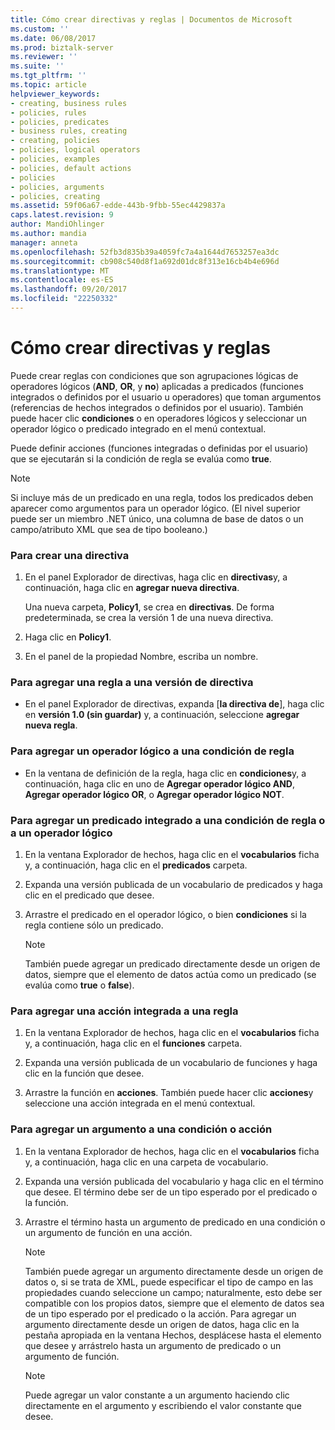 ```yaml
---
title: Cómo crear directivas y reglas | Documentos de Microsoft
ms.custom: ''
ms.date: 06/08/2017
ms.prod: biztalk-server
ms.reviewer: ''
ms.suite: ''
ms.tgt_pltfrm: ''
ms.topic: article
helpviewer_keywords:
- creating, business rules
- policies, rules
- policies, predicates
- business rules, creating
- creating, policies
- policies, logical operators
- policies, examples
- policies, default actions
- policies
- policies, arguments
- policies, creating
ms.assetid: 59f06a67-edde-443b-9fbb-55ec4429837a
caps.latest.revision: 9
author: MandiOhlinger
ms.author: mandia
manager: anneta
ms.openlocfilehash: 52fb3d835b39a4059fc7a4a1644d7653257ea3dc
ms.sourcegitcommit: cb908c540d8f1a692d01dc8f313e16cb4b4e696d
ms.translationtype: MT
ms.contentlocale: es-ES
ms.lasthandoff: 09/20/2017
ms.locfileid: "22250332"
---
```

# <a name="how-to-create-policies-and-rules"></a>Cómo crear directivas y reglas
Puede crear reglas con condiciones que son agrupaciones lógicas de operadores lógicos (**AND**, **OR**, y **no**) aplicadas a predicados (funciones integrados o definidos por el usuario u operadores) que toman argumentos (referencias de hechos integrados o definidos por el usuario). También puede hacer clic **condiciones** o en operadores lógicos y seleccionar un operador lógico o predicado integrado en el menú contextual.  
  
 Puede definir acciones (funciones integradas o definidas por el usuario) que se ejecutarán si la condición de regla se evalúa como **true**.  
  
> [!NOTE]
>  Si incluye más de un predicado en una regla, todos los predicados deben aparecer como argumentos para un operador lógico. (El nivel superior puede ser un miembro .NET único, una columna de base de datos o un campo/atributo XML que sea de tipo booleano.)  
  
### <a name="to-create-a-policy"></a>Para crear una directiva  
  
1.  En el panel Explorador de directivas, haga clic en **directivas**y, a continuación, haga clic en **agregar nueva directiva**.  
  
     Una nueva carpeta, **Policy1**, se crea en **directivas**. De forma predeterminada, se crea la versión 1 de una nueva directiva.  
  
2.  Haga clic en **Policy1**.  
  
3.  En el panel de la propiedad Nombre, escriba un nombre.  
  
### <a name="to-add-a-rule-to-a-policy-version"></a>Para agregar una regla a una versión de directiva  
  
-   En el panel Explorador de directivas, expanda [**la directiva de**], haga clic en **versión 1.0 (sin guardar)** y, a continuación, seleccione **agregar nueva regla**.  
  
### <a name="to-add-a-logical-operator-to-a-rule-condition"></a>Para agregar un operador lógico a una condición de regla  
  
-   En la ventana de definición de la regla, haga clic en **condiciones**y, a continuación, haga clic en uno de **Agregar operador lógico AND**, **Agregar operador lógico OR**, o **Agregar operador lógico NOT**.  
  
### <a name="to-add-a-built-in-predicate-to-a-rule-condition-or-logical-operator"></a>Para agregar un predicado integrado a una condición de regla o a un operador lógico  
  
1.  En la ventana Explorador de hechos, haga clic en el **vocabularios** ficha y, a continuación, haga clic en el **predicados** carpeta.  
  
2.  Expanda una versión publicada de un vocabulario de predicados y haga clic en el predicado que desee.  
  
3.  Arrastre el predicado en el operador lógico, o bien **condiciones** si la regla contiene sólo un predicado.  
  
    > [!NOTE]
    >  También puede agregar un predicado directamente desde un origen de datos, siempre que el elemento de datos actúa como un predicado (se evalúa como **true** o **false**).  
  
### <a name="to-add-a-built-in-action-to-a-rule"></a>Para agregar una acción integrada a una regla  
  
1.  En la ventana Explorador de hechos, haga clic en el **vocabularios** ficha y, a continuación, haga clic en el **funciones** carpeta.  
  
2.  Expanda una versión publicada de un vocabulario de funciones y haga clic en la función que desee.  
  
3.  Arrastre la función en **acciones**. También puede hacer clic **acciones**y seleccione una acción integrada en el menú contextual.  
  
### <a name="to-add-an-argument-to-a-condition-or-action"></a>Para agregar un argumento a una condición o acción  
  
1.  En la ventana Explorador de hechos, haga clic en el **vocabularios** ficha y, a continuación, haga clic en una carpeta de vocabulario.  
  
2.  Expanda una versión publicada del vocabulario y haga clic en el término que desee. El término debe ser de un tipo esperado por el predicado o la función.  
  
3.  Arrastre el término hasta un argumento de predicado en una condición o un argumento de función en una acción.  
  
    > [!NOTE]
    >  También puede agregar un argumento directamente desde un origen de datos o, si se trata de XML, puede especificar el tipo de campo en las propiedades cuando seleccione un campo; naturalmente, esto debe ser compatible con los propios datos, siempre que el elemento de datos sea de un tipo esperado por el predicado o la acción. Para agregar un argumento directamente desde un origen de datos, haga clic en la pestaña apropiada en la ventana Hechos, desplácese hasta el elemento que desee y arrástrelo hasta un argumento de predicado o un argumento de función.  
  
    > [!NOTE]
    >  Puede agregar un valor constante a un argumento haciendo clic directamente en el argumento y escribiendo el valor constante que desee.